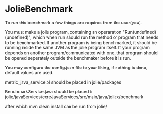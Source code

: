 # JolieBenchmark

To run this benchmark a few things are requires from the user(you).

You must make a jolie program, containing an operaration "Run(undefined)(undefined)", which when run should run the method or program that needs to be benchmarked. If another program is being benchmarked, it should be running inside the same JVM as the jolie program itself. If your program depends on another program/communicated with one, that program should be opened seperately outside the benchmaker before it is run.

You may configure the config.json file to your liking, if nothing is done, default values are used.

metric_java_service.ol should be placed in jolie/packages

BenchmarkService.java should be placed in jolie/javaServices/coreJavaServices/src/main/java/joliex/benchmark

after which mvn clean install can be run from jolie/